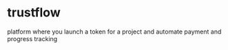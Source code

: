 # trustflow
 platform where you launch a token for a project and automate payment and progress tracking
